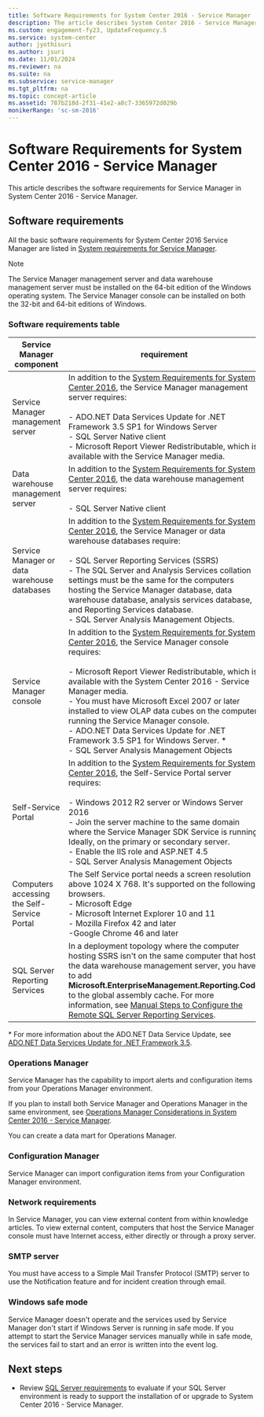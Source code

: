 ```yaml
---
title: Software Requirements for System Center 2016 - Service Manager
description: The article describes System Center 2016 - Service Manager software requirements.
ms.custom: engagement-fy23, UpdateFrequency.5
ms.service: system-center
author: jyothisuri
ms.author: jsuri
ms.date: 11/01/2024
ms.reviewer: na
ms.suite: na
ms.subservice: service-manager
ms.tgt_pltfrm: na
ms.topic: concept-article
ms.assetid: 787b218d-2f31-41e2-a8c7-3365972d029b
monikerRange: 'sc-sm-2016'
---
```


# Software Requirements for System Center 2016 - Service Manager

This article describes the software requirements for Service Manager in System Center 2016 - Service Manager.

## Software requirements

 All the basic software requirements for System Center 2016 Service Manager are listed in [System requirements for Service Manager](system-requirements.md).  

> [!NOTE]  
> The Service Manager management server and data warehouse management server must be installed on the 64\-bit edition of the Windows operating system. The Service Manager console can be installed on both the 32\-bit and 64\-bit editions of Windows.  

### Software requirements table  

|Service Manager component| requirement|  
|---|---|  
|Service Manager management server|In addition to the [System Requirements for System Center 2016](system-requirements.md), the Service Manager management server  requires:<br /><br /> -   ADO.NET Data Services Update for .NET Framework 3.5 SP1 for Windows Server<br />-   SQL Server Native client<br />-   Microsoft Report Viewer Redistributable, which is available with the Service Manager media.|  
|Data warehouse management server|In addition to the [System Requirements for System Center 2016](system-requirements.md), the data warehouse management server requires:<br /><br /> -   SQL Server Native client|  
|Service Manager or data warehouse databases|In addition to the [System Requirements for System Center 2016](system-requirements.md), the Service Manager or data warehouse databases require:<br /><br /> -   SQL Server Reporting Services \(SSRS\)<br />-   The SQL Server and Analysis Services collation settings must be the same for the computers hosting the Service Manager database, data warehouse database, analysis services database, and Reporting Services database.<br />-   SQL Server Analysis Management Objects.|  
|Service Manager console|In addition to the [System Requirements for System Center 2016](system-requirements.md), the Service Manager console requires:<br /><br /> -   Microsoft Report Viewer Redistributable, which is available with the System Center 2016 - Service Manager media.<br />-   You must have Microsoft Excel 2007 or later installed to view OLAP data cubes on the computer running the Service Manager console.<br />-   ADO.NET Data Services Update for .NET Framework 3.5 SP1 for Windows Server. \*<br />-   SQL Server Analysis Management Objects|  
|Self-Service Portal|In addition to the [System Requirements for System Center 2016](system-requirements.md), the Self-Service Portal server requires:<br /><br /> -   Windows 2012 R2 server or Windows Server 2016 <br> - Join the server machine to the same domain where the Service Manager SDK Service is running. Ideally, on the primary or secondary server. <br> - Enable the IIS role and ASP.NET 4.5 <br> - SQL Server Analysis Management Objects <br>|  
|Computers accessing the Self-Service Portal|The Self Service portal needs a screen resolution above 1024 X 768. It's supported on the following browsers. <br> - Microsoft Edge <br> - Microsoft Internet Explorer 10 and 11 <br> - Mozilla Firefox 42 and later <br> -Google Chrome 46 and later|  
|SQL Server Reporting Services|In a deployment topology where the computer hosting SSRS isn't on the same computer that hosts the data warehouse management server, you have to add **Microsoft.EnterpriseManagement.Reporting.Code** to the global assembly cache. For more information, see [Manual Steps to Configure the Remote SQL Server Reporting Services](config-remote-ssrs.md).|  

 \* For more information about the ADO.NET Data Service Update, see [ADO.NET Data Services Update for .NET Framework 3.5](https://support.microsoft.com/topic/description-of-the-ado-net-data-services-update-for-net-framework-3-5-sp1-for-windows-server-2003-windows-xp-windows-vista-and-windows-server-2008-may-7-2010-e525c2b3-249c-7d66-3cb2-c029c786c745).  

### Operations Manager

Service Manager has the capability to import alerts and configuration items from your Operations Manager environment.

If you plan to install both Service Manager and Operations Manager in the same environment, see [Operations Manager Considerations in System Center 2016 \- Service Manager](om-considerations.md).  

You can create a data mart for Operations Manager.  

### Configuration Manager

Service Manager can import configuration items from your Configuration Manager environment.

### Network requirements

In Service Manager, you can view external content from within knowledge articles. To view external content, computers that host the Service Manager console must have Internet access, either directly or through a proxy server.  

### SMTP server

You must have access to a Simple Mail Transfer Protocol \(SMTP\) server to use the Notification feature and for incident creation through email.  

### Windows safe mode

Service Manager doesn't operate and the services used by Service Manager don't start if Windows Server is running in safe mode. If you attempt to start the Service Manager services manually while in safe mode, the services fail to start and an error is written into the event log.  

## Next steps

- Review [SQL Server requirements](sm-sql-reqs.md) to evaluate if your SQL Server environment is ready to support the installation of or upgrade to System Center 2016 - Service Manager.
